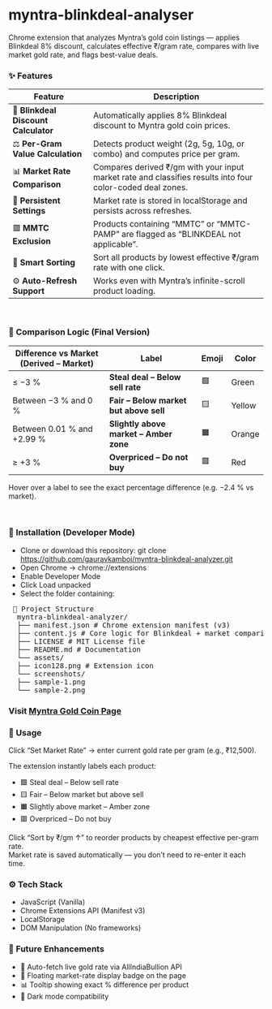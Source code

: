 # myntra-blinkdeal-analyser
Chrome extension that analyzes Myntra’s gold coin listings — applies Blinkdeal 8% discount, calculates effective ₹/gram rate, compares with live market gold rate, and flags best-value deals.

### ✨ Features

| Feature                              | Description                                                                                                |
| ------------------------------------ | ---------------------------------------------------------------------------------------------------------- |
| 💸 **Blinkdeal Discount Calculator** | Automatically applies 8% Blinkdeal discount to Myntra gold coin prices.                                    |
| ⚖️ **Per-Gram Value Calculation**    | Detects product weight (2g, 5g, 10g, or combo) and computes price per gram.                                |
| 📊 **Market Rate Comparison**        | Compares derived ₹/gm with your input market rate and classifies results into four color-coded deal zones. |
| 🔄 **Persistent Settings**           | Market rate is stored in localStorage and persists across refreshes.                                       |
| 🟥 **MMTC Exclusion**                | Products containing “MMTC” or “MMTC-PAMP” are flagged as “BLINKDEAL not applicable”.                       |
| 🧭 **Smart Sorting**                 | Sort all products by lowest effective ₹/gram rate with one click.                                          |
| ⚙️ **Auto-Refresh Support**          | Works even with Myntra’s infinite-scroll product loading.                                                  |

<br>

### 🧮 Comparison Logic (Final Version)

| Difference vs Market (Derived – Market) | Label                                  | Emoji | Color  |
| --------------------------------------- | -------------------------------------- | ----- | ------ |
| ≤ −3 %                                  | **Steal deal – Below sell rate**       | 🟩    | Green  |
| Between −3 % and 0 %                    | **Fair – Below market but above sell** | 🟨    | Yellow |
| Between 0.01 % and +2.99 %              | **Slightly above market – Amber zone** | 🟧    | Orange |
| ≥ +3 %                                  | **Overpriced – Do not buy**            | 🟥    | Red    |

Hover over a label to see the exact percentage difference (e.g. −2.4 % vs market).

<br>

### 🧰 Installation (Developer Mode)

- Clone or download this repository: git clone https://github.com/gauravkamboj/myntra-blinkdeal-analyzer.git
- Open Chrome → chrome://extensions
- Enable Developer Mode
- Click Load unpacked
- Select the folder containing:
<pre> 📂 Project Structure 
  myntra-blinkdeal-analyzer/ 
  ├── manifest.json # Chrome extension manifest (v3) 
  ├── content.js # Core logic for Blinkdeal + market comparison 
  ├── LICENSE # MIT License file 
  ├── README.md # Documentation
  └── assets/ 
  ├── icon128.png # Extension icon 
  └── screenshots/ 
  ├── sample-1.png 
  └── sample-2.png  </pre>


### Visit [Myntra Gold Coin Page](https://www.myntra.com/gold-coin?rawQuery=gold%20coin)


### 🚀 Usage

Click “Set Market Rate” → enter current gold rate per gram (e.g., ₹12,500).

The extension instantly labels each product:

- 🟩 Steal deal – Below sell rate
- 🟨 Fair – Below market but above sell
- 🟧 Slightly above market – Amber zone
- 🟥 Overpriced – Do not buy

Click “Sort by ₹/gm ↑” to reorder products by cheapest effective per-gram rate. <br>
Market rate is saved automatically — you don’t need to re-enter it each time.

### ⚙️ Tech Stack

- JavaScript (Vanilla)
- Chrome Extensions API (Manifest v3)
- LocalStorage
- DOM Manipulation (No frameworks)

### 🧭 Future Enhancements

- 🔗 Auto-fetch live gold rate via AllIndiaBullion API
- 💬 Floating market-rate display badge on the page
- 📊 Tooltip showing exact % difference per product
- 🌙 Dark mode compatibility
